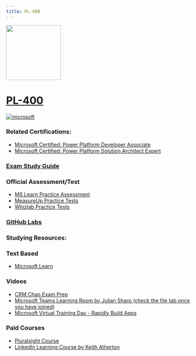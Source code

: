 ```yaml
---
title: PL-400
---
```


<img src="/pl-400.png" width="150" height="150">

# [PL-400](https://learn.microsoft.com/certifications/exams/pl-400?WT.mc_id=studentamb_165290)

<a href='https://learn.microsoft.com/en-us/certifications/browse/?type=role-based&levels=intermediate&WT.mc_id=studentamb_165290' target="_blank"><img alt='microsoft' src='https://img.shields.io/badge/associate-100000?style=for-the-badge&logo=microsoft&logoColor=white&labelColor=0078D4&color=212221'/></a> 

### Related Certifications:
- [Microsoft Certified: Power Platform Developer Associate](https://learn.microsoft.com/en-us/certifications/power-platform-developer-associate?WT.mc_id=studentamb_165290)
- [Microsoft Certified: Power Platform Solution Architect Expert](https://learn.microsoft.com/en-us/certifications/power-platform-solution-architect-expert?WT.mc_id=studentamb_165290)

### [Exam Study Guide](https://learn.microsoft.com/en-us/credentials/certifications/resources/study-guides/pl-400?WT.mc_id=studentamb_165290)

### Official Assessment/Test
- [MS Learn Practice Assessment](https://learn.microsoft.com/certifications/exams/pl-400/practice/assessment?assessment-type=practice&assessmentId=66&WT.mc_id=studentamb_165290)
- [MeasureUp Practice Tests](https://www.measureup.com/microsoft-practice-test-pl-400-microsoft-power-platform-developer.html#u44)
- [Whizlab Practice Tests](https://www.whizlabs.com/microsoft-power-platform-developer-pl400/)

### [GitHub Labs](https://github.com/MicrosoftLearning/PL-400_Microsoft-Power-Platform-Developer/tree/master/Instructions/Labs)

### Studying Resources:

### Text Based
- [Microsoft Learn](https://learn.microsoft.com/certifications/exams/pl-400?WT.mc_id=studentamb_165290)
### Videos
- [CRM Chap Exam Prep](https://youtube.com/playlist?list=PLAuip8FYPopS-eY6AbOBNBzA4XM0g2a6b)
- [Microsoft Teams Learning Room by Julian Sharp (check the file tab once you have joined)](https://teams.microsoft.com/l/channel/19%3af47f5a017e9e44beb9340dfd21ac99ae%40thread.tacv2/Certification%2520Study%2520Groups?groupId=96c164d4-8ab0-400c-8f12-afeb32486a60&tenantId=b4c9f32e-da17-4ded-9c95-ce9da38f25d9)
- [Microsoft Virtual Training Day - Rapidly Build Apps](https://events.microsoft.com/en-us/allevents/?language=English&clientTimeZone=1&search=Microsoft%20Power%20Platform%20Virtual%20Training%20Day:%20Rapidly%20Build%20Apps)
### Paid Courses
- [Pluralsight Course](https://www.pluralsight.com/paths/microsoft-power-platform-developer-pl-400)
- [LinkedIn Learning Course by Keith Atherton](https://www.linkedin.com/learning/cert-prep-power-platform-developer-associate-pl-400)
